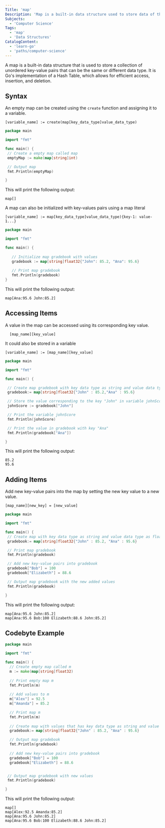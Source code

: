 ```yaml
---
Title: 'map'
Description: 'Map is a built-in data structure used to store data of the same or different data type in key-value pairs.'
Subjects:
  - 'Computer Science'
Tags:
  - 'map'
  - 'Data Structures'
CatalogContent:
  - 'learn-go'
  - 'paths/computer-science'
---
```

A map is a built-in data structure that is used to store a collection of unordered key-value pairs that can be the same or different data type. It is Go's implementation of a Hash Table, which allows for efficient access, insertion, and deletion.
## Syntax
An empty map can be created using the `create` function and assigning it to a variable.
```pseudo
[variable_name] := create(map[key_data_type]value_data_type)
```
```go
package main

import "fmt"

func main() {
 // Create a empty map called map
 emptyMap := make(map[string]int)

 // Output map
 fmt.Println(emptyMap)

}
```
This will print the following output:
```shell
map[]
```
A map can also be initialized with key-values pairs using a map literal
```pseudo
[variable_name] := map[key_data_type]value_data_type){key-1: value-1...}
```
```go
package main

import "fmt"

func main() {
    
   // Initialize map gradebook with values
   gradebook := map[string]float32{"John": 85.2, "Ana": 95.6}
    
   // Print map gradebook
   fmt.Println(gradebook)
}
```
This will print the following output:
```shell
map[Ana:95.6 John:85.2]
```
## Accessing Items
A value in the map can  be accessed using its corresponding key value. 
```pseudo
  [map_name][key_value]
```
It could also be stored in a variable
```pseudo
[variable_name] := [map_name][key_value]
```
```go
package main

import "fmt"

func main() {

 // Create map gradebook with key data type as string and value data type as float32
 gradebook:= map[string]float32{"John" : 85.2,"Ana" : 95.6}

 // Store the value corresponding to the key "John" in variable johnScore
 johnScore := gradebook["John"]

 // Print the variable johnScore
 fmt.Println(johnScore)

 // Print the value in gradebook with key "Ana"
 fmt.Println(gradebook["Ana"])

}
```
This will print the following output:
```shell
85.2
95.6
```
## Adding Items
Add new key-value pairs into the map by setting the new key value to a new value.
```pseudo
[map_name][new_key] = [new_value]
```
```go
package main

import "fmt"

func main() {
 // Create map with key data type as string and value data type as float32
 gradebook:= map[string]float32{"John" : 85.2, "Ana" : 95.6}

 // Print map gradebook
 fmt.Println(gradebook)

 // Add new key-value pairs into gradebook
 gradebook["Bob"] = 100
 gradebook["Elizabeth"] = 88.6

 // Output map gradebook with the new added values
 fmt.Println(gradebook)

}
```
This will print the following output:
```shell
map[Ana:95.6 John:85.2]
map[Ana:95.6 Bob:100 Elizabeth:88.6 John:85.2]
```
## Codebyte Example
```go
package main

import "fmt"

func main() {
  // Create empty map called m
  m := make(map[string]float32)
  
  // Print empty map m
  fmt.Println(m)
  
  // Add values to m
  m["Alex"] = 92.5
  m["Amanda"] = 85.2

  // Print map m
  fmt.Println(m)
  
  // Create map with values that has key data type as string and value data type as double
  gradebook:= map[string]float32{"John" : 85.2, "Ana" : 95.6}

  // Output map gradebook
  fmt.Println(gradebook)
  
  // Add new key-value pairs into gradebook
  gradebook["Bob"] = 100
  gradebook["Elizabeth"] = 88.6


 // Output map gradebook with new values
 fmt.Println(gradebook)

}
```
This will print the following output:
```shell
map[]
map[Alex:92.5 Amanda:85.2]
map[Ana:95.6 John:85.2]
map[Ana:95.6 Bob:100 Elizabeth:88.6 John:85.2]
```

